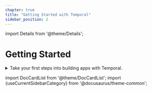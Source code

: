 ```yaml
---
chapter: true
title: "Getting Started with Temporal"
sidebar_position: 2
---
```


import Details from '@theme/Details';

# Getting Started

<Details>
  <Summary>
    Take your first steps into building apps with Temporal.
  </Summary>
  <div>
  This is amazing.
  </div>
</Details>

import DocCardList from '@theme/DocCardList';
import {useCurrentSidebarCategory} from '@docusaurus/theme-common';

<DocCardList items={useCurrentSidebarCategory().items}/>
